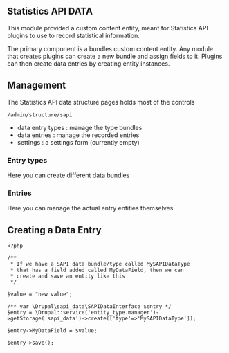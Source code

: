 Statistics API DATA
---------

This module provided a custom content entity, meant for
Statistics API plugins to use to record statistical information.

The primary component is a bundles custom content entity.
Any module that creates plugins can create a new bundle and
assign fields to it.  Plugins can then create data entries
by creating entity instances.

## Management

The Statistics API data structure pages holds most of the controls

    /admin/structure/sapi

- data entry types : manage the type bundles
- data entries : manage the recorded entries
- settings : a settings form (currently empty)

### Entry types

Here you can create different data bundles

### Entries

Here you can manage the actual entry entities themselves

## Creating a Data Entry

````
<?php

/**
 * If we have a SAPI data bundle/type called MySAPIDataType
 * that has a field added called MyDataField, then we can
 * create and save an entity like this
 */

$value = "new value";

/** var \Drupal\sapi_data\SAPIDataInterface $entry */
$entry = \Drupal::service('entity_type.manager')->getStorage('sapi_data')->create(['type'=>'MySAPIDataType']);

$entry->MyDataField = $value;

$entry->save();

````
